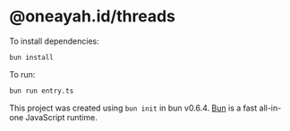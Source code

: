 # @oneayah.id/threads

To install dependencies:

```bash
bun install
```

To run:

```bash
bun run entry.ts
```

This project was created using `bun init` in bun v0.6.4. [Bun](https://bun.sh) is a fast all-in-one JavaScript runtime.
